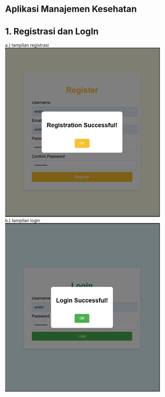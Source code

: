 # Aplikasi Manajemen Kesehatan

# 1. Registrasi dan LogIn
a.) tampilan registrasi
![Tampilan pop up Registrasi](https://raw.githubusercontent.com/endiniii/ResponsiPemmob_EndiniNurlaily_H1D022089/main/registrasi_sukses.png)
b.) tampilan login
![Tampilan pop up login](https://raw.githubusercontent.com/endiniii/ResponsiPemmob_EndiniNurlaily_H1D022089/main/login_sukses.png)



